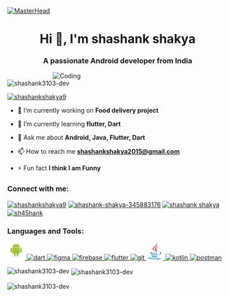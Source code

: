 [![MasterHead](https://1.bp.blogspot.com/-7A4WynwLsMw/XbBpCXG8fHI/AAAAAAAAMt4/uOa1bpLskYgrwGbllhSu2SDj_Mig8SXJQCLcBGAsYHQ/s1600/2000_600px.gif)](https://shashank3103-dev.io)
<h1 align="center">Hi 👋, I'm shashank shakya</h1>
<h3 align="center">A passionate Android developer from India</h3>
<img align="right" alt="Coding" width="400" src="https://media.tenor.com/41I-iMyClCgAAAAd/programmer-programming.gif">
<p align="left"> <img src="https://komarev.com/ghpvc/?username=shashank3103-dev&label=Profile%20views&color=0e75b6&style=flat" alt="shashank3103-dev" /> </p>

<p align="left"> <a href="https://twitter.com/shashankshakya9" target="blank"><img src="https://img.shields.io/twitter/follow/shashankshakya9?logo=twitter&style=for-the-badge" alt="shashankshakya9" /></a> </p>

- 🔭 I’m currently working on **Food delivery project**

- 🌱 I’m currently learning **flutter, Dart**

- 💬 Ask me about **Android, Java, Flutter, Dart**

- 📫 How to reach me **shashankshakya2015@gmail.com**

- ⚡ Fun fact **I think I am Funny**

<h3 align="left">Connect with me:</h3>
<p align="left">
<a href="https://twitter.com/shashankshakya9" target="blank"><img align="center" src="https://raw.githubusercontent.com/rahuldkjain/github-profile-readme-generator/master/src/images/icons/Social/twitter.svg" alt="shashankshakya9" height="30" width="40" /></a>
<a href="https://linkedin.com/in/shashank-shakya-345883176" target="blank"><img align="center" src="https://raw.githubusercontent.com/rahuldkjain/github-profile-readme-generator/master/src/images/icons/Social/linked-in-alt.svg" alt="shashank-shakya-345883176" height="30" width="40" /></a>
<a href="https://stackoverflow.com/users/16817304/shashank-shakya" target="blank"><img align="center" src="https://raw.githubusercontent.com/rahuldkjain/github-profile-readme-generator/master/src/images/icons/Social/stack-overflow.svg" alt="shashank shakya" height="30" width="40" /></a>
<a href="https://instagram.com/sh45hank" target="blank"><img align="center" src="https://raw.githubusercontent.com/rahuldkjain/github-profile-readme-generator/master/src/images/icons/Social/instagram.svg" alt="sh45hank" height="30" width="40" /></a>
</p>

<h3 align="left">Languages and Tools:</h3>
<p align="left"> <a href="https://developer.android.com" target="_blank" rel="noreferrer"> <img src="https://raw.githubusercontent.com/devicons/devicon/master/icons/android/android-original-wordmark.svg" alt="android" width="40" height="40"/> </a> <a href="https://dart.dev" target="_blank" rel="noreferrer"> <img src="https://www.vectorlogo.zone/logos/dartlang/dartlang-icon.svg" alt="dart" width="40" height="40"/> </a> <a href="https://www.figma.com/" target="_blank" rel="noreferrer"> <img src="https://www.vectorlogo.zone/logos/figma/figma-icon.svg" alt="figma" width="40" height="40"/> </a> <a href="https://firebase.google.com/" target="_blank" rel="noreferrer"> <img src="https://www.vectorlogo.zone/logos/firebase/firebase-icon.svg" alt="firebase" width="40" height="40"/> </a> <a href="https://flutter.dev" target="_blank" rel="noreferrer"> <img src="https://www.vectorlogo.zone/logos/flutterio/flutterio-icon.svg" alt="flutter" width="40" height="40"/> </a> <a href="https://git-scm.com/" target="_blank" rel="noreferrer"> <img src="https://www.vectorlogo.zone/logos/git-scm/git-scm-icon.svg" alt="git" width="40" height="40"/> </a> <a href="https://www.java.com" target="_blank" rel="noreferrer"> <img src="https://raw.githubusercontent.com/devicons/devicon/master/icons/java/java-original.svg" alt="java" width="40" height="40"/> </a> <a href="https://kotlinlang.org" target="_blank" rel="noreferrer"> <img src="https://www.vectorlogo.zone/logos/kotlinlang/kotlinlang-icon.svg" alt="kotlin" width="40" height="40"/> </a> <a href="https://postman.com" target="_blank" rel="noreferrer"> <img src="https://www.vectorlogo.zone/logos/getpostman/getpostman-icon.svg" alt="postman" width="40" height="40"/> </a> </p>

<p><img align="left" src="https://github-readme-stats.vercel.app/api/top-langs?username=shashank3103-dev&show_icons=true&locale=en&layout=compact" alt="shashank3103-dev" /></p>

<p>&nbsp;<img align="center" src="https://github-readme-stats.vercel.app/api?username=shashank3103-dev&show_icons=true&locale=en" alt="shashank3103-dev" /></p>

<p><img align="center" src="https://github-readme-streak-stats.herokuapp.com/?user=shashank3103-dev&" alt="shashank3103-dev" /></p>
